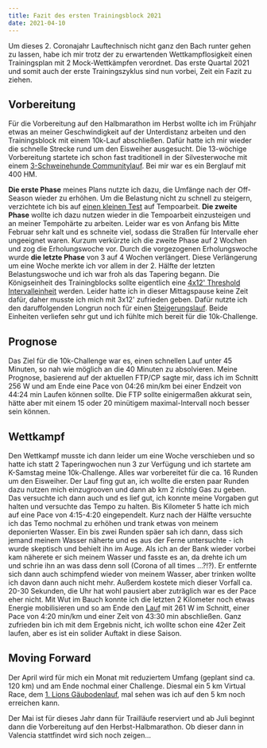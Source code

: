 ```yaml
---
title: Fazit des ersten Trainingsblock 2021
date: 2021-04-10
---
```

Um dieses 2. Coronajahr Lauftechnisch nicht ganz den Bach runter gehen zu lassen, habe ich mir trotz der zu erwartenden Wettkampflosigkeit einen Trainingsplan mit 2 Mock-Wettkämpfen verordnet. Das erste Quartal 2021 und somit auch der erste Trainingszyklus sind nun vorbei, Zeit ein Fazit zu ziehen.

## Vorbereitung

Für die Vorbereitung auf den Halbmarathon im Herbst wollte ich im Frühjahr etwas an meiner Geschwindigkeit auf der Unterdistanz arbeiten und den Trainingsblock mit einem 10k-Lauf abschließen. Dafür hatte ich mir wieder die schnelle Strecke rund um den Eisweiher ausgesucht. Die 13-wöchige Vorbereitung startete ich schon fast traditionell in der Silvesterwoche mit einem [3-Schweinehunde Communitylauf](https://www.strava.com/activities/4543863751). Bei mir war es ein Berglauf mit 400 HM.

**Die erste Phase** meines Plans nutzte ich dazu, die Umfänge nach der Off-Season wieder zu erhöhen. Um die Belastung nicht zu schnell zu steigern, verzichtete ich bis auf [einen kleinen Test](https://www.strava.com/activities/4587696585) auf Tempoarbeit. **Die zweite Phase** wollte ich dazu nutzen wieder in die Tempoarbeit einzusteigen und an meiner Tempohärte zu arbeiten. Leider war es von Anfang bis Mitte Februar sehr kalt und es schneite viel, sodass die Straßen für Intervalle eher ungeeignet waren. Kurzum verkürzte ich die zweite Phase auf 2 Wochen und zog die Erholungswoche vor. Durch die vorgezogenen Erholungswoche wurde **die letzte Phase** von 3 auf 4 Wochen verlängert. Diese Verlängerung um eine Woche merkte ich vor allem in der 2. Hälfte der letzten Belastungswoche und ich war froh als das Tapering begann. Die Königseinheit des Trainingblocks sollte eigentlich eine [4x12' Threshold Intervalleinheit](https://www.strava.com/activities/4882690337) werden. Leider hatte ich in dieser Mittagspause keine Zeit dafür, daher musste ich mich mit 3x12' zufrieden geben. Dafür nutzte ich den daruffolgenden Longrun noch für einen [Steigerungslauf](https://www.strava.com/activities/4902164530). Beide Einheiten verliefen sehr gut und ich fühlte mich bereit für die 10k-Challenge.

## Prognose

Das Ziel für die 10k-Challenge war es, einen schnellen Lauf unter 45 Minuten, so nah wie möglich an die 40 Minuten zu absolvieren. Meine Prognose, basierend auf der aktuellen FTP/CP sagte mir, dass ich im Schnitt 256 W und am Ende eine Pace von 04:26 min/km bei einer Endzeit von 44:24 min Laufen können sollte. Die FTP sollte einigermaßen akkurat sein, hätte aber mit einem 15 oder 20 minütigem maximal-Intervall noch besser sein können.

## Wettkampf

Den Wettkampf musste ich dann leider um eine Woche verschieben und so hatte ich statt 2 Taperingwochen nun 3 zur Verfügung und ich startete am K-Samstag meine 10k-Challenge. Alles war vorbereitet für die ca. 16 Runden um den Eisweiher. Der Lauf fing gut an, ich wollte die ersten paar Runden dazu nutzen mich einzugrooven und dann ab km 2 richtig Gas zu geben. Das versuchte ich dann auch und es lief gut, ich konnte meine Vorgaben gut halten und versuchte das Tempo zu halten. Bis Kilometer 5 hatte ich mich auf eine Pace von 4:15-4:20 eingependelt. Kurz nach der Hälfte versuchte ich das Temo nochmal zu erhöhen und trank etwas von meinem deponierten Wasser. Ein bis zwei Runden späer sah ich dann, dass sich jemand meinem Wasser näherte und es aus der Ferne untersuchte - ich wurde skeptisch und behielt ihn im Auge. Als ich an der Bank wieder vorbei kam näherete er sich meinem Wasser und fasste es an, da drehte ich um und schrie ihn an was dass denn soll (Corona of all times …?!?). Er entfernte sich dann auch schimpfend wieder von meinem Wasser, aber trinken wollte ich davon dann auch nicht mehr. Außerdem kostete mich dieser Vorfall ca. 20-30 Sekunden, die Uhr hat wohl pausiert aber zuträglich war es der Pace eher nicht. Mit Wut im Bauch konnte ich die letzten 2 Kilometer noch etwas Energie mobilisieren und so am Ende den [Lauf](https://www.strava.com/activities/5059605342) mit 261 W im Schnitt, einer Pace von 4:20 min/km und einer Zeit von 43:30 min abschließen. Ganz zufrieden bin ich mit dem Ergebnis nicht, ich wollte schon eine 42er Zeit laufen, aber es ist ein solider Auftakt in diese Saison.

## Moving Forward

Der April wird für mich ein Monat mit reduziertem Umfang (geplant sind ca. 120 km) und am Ende nochmal einer Challenge. Diesmal ein 5 km Virtual Race, dem [1. Lions Gäubodenlauf](http://my.raceresult.com/166021/), mal sehen was ich auf den 5 km noch erreichen kann.

Der Mai ist für dieses Jahr dann für Trailläufe reserviert und ab Juli beginnt dann die Vorbereitung auf den Herbst-Halbmarathon. Ob dieser dann in Valencia stattfindet wird sich noch zeigen…<br /><br />

